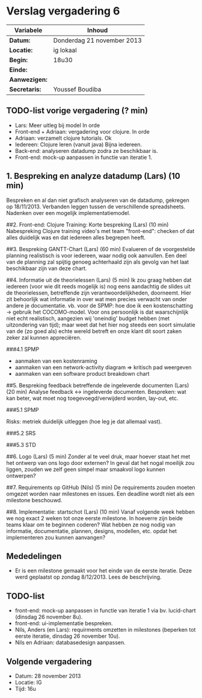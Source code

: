 # Verslag vergadering 6

Variabele		|Inhoud
---			|---
**Datum:**              |Donderdag 21 november 2013
**Locatie:**            |ig lokaal
**Begin:**              |18u30
**Einde:**              |
**Aanwezigen:**         |
**Secretaris:**         |Youssef Boudiba

## TODO-list vorige vergadering (? min)

* Lars: Meer uitleg bij model
  In orde
* Front-end + Adriaan: vergadering voor clojure.
  In orde
* Adriaan: verzamelt clojure tutorials.
  Ok
* Iedereen: Clojure leren (vanuit java) 
  Bijna iedereen.
* Back-end: analyseren datadump zodra ze beschikbaar is.
* Front-end: mock-up aanpassen in functie van iteratie 1.


## 1. Bespreking en analyze datadump (Lars) (10 min)

Bespreken en al dan niet grafisch analyseren van de datadump, gekregen op 18/11/2013. Verbanden leggen tussen de verschillende spreadsheets. Nadenken over een mogelijk implementatiemodel.


##2. Front-end: Clojure Training: Korte bespreking (Lars) (10 min)
Nabespreking Clojure training video's met team "front-end": checken of dat alles duidelijk was en dat iedereen alles begrepen heeft.

##3. Bespreking GANTT-Chart (Lars) (60 min)
Evalueren of de voorgestelde planning realistisch is voor iedereen, waar nodig ook aanvullen. Een deel van de planning zal spijtig genoeg achterhaald zijn als gevolg van het laat beschikbaar zijn van deze chart.

##4. Informatie uit de theorielessen (Lars) (5 min)
Ik zou graag hebben dat iedereen (voor wie dit reeds mogelijk is) nog eens aandachtig de slides uit de theorielessen, betreffende zijn verantwoordelijkheden, doorneemt. Hier zit behoorlijk wat informatie in over wat men precies verwacht van onder andere je documentatie. vb. voor de SPMP: hoe doe ik een kostenschatting -> gebruik het COCOMO-model. Voor ons persoonlijk is dat waarschijnlijk niet echt realistisch, aangezien wij 'oneindig' budget hebben (met uitzondering van tijd); maar weet dat het hier nog steeds een soort simulatie van de (zo goed als) echte wereld betreft en onze klant dit soort zaken zeker zal kunnen appreciëren.

###4.1 SPMP
* aanmaken van een kostenraming
* aanmaken van een network-activity diagram => kritisch pad weergeven
* aanmaken van een software product breakdown chart


##5. Bespreking feedback betreffende de ingeleverde documenten (Lars) (20 min)
Analyse feedback <-> ingeleverde documenten. Bespreken: wat kan beter, wat moet nog toegevoegd/verwijderd worden, lay-out, etc.

###5.1 SPMP

Risks: metriek duidelijk uitleggen (hoe leg je dat allemaal vast).

###5.2 SRS

###5.3 STD


##6. Logo (Lars) (5 min)
Zonder al te veel druk, maar hoever staat het met het ontwerp van ons logo door externen? In geval dat het nogal moeilijk zou liggen, zouden we zelf geen simpel maar smaakvol logo kunnen ontwerpen?

##7. Requirements op GitHub (Nils) (5 min)
De requirements zouden moeten omgezet worden naar milestones en issues.
Een deadline wordt niet als een milestone beschouwd.

##8. Implementatie: startschot (Lars) (10 min)
Vanaf volgende week hebben we nog exact 2 weken tot onze eerste milestone. In hoeverre zijn beide teams klaar om te beginnen coderen? Wat hebben ze nog nodig van informatie, documentatie, plannen, designs, modellen, etc. opdat het implementeren zou kunnen aanvangen?


## Mededelingen
* Er is een milestone gemaakt voor het einde van de eerste iteratie. Deze werd geplaatst op zondag 8/12/2013. Lees de beschrijving.

## TODO-list
* front-end: mock-up aanpassen in functie van iteratie 1 via bv. lucid-chart (dinsdag 26 november 8u).
* front-end: ui-implementatie bespreken.
* Nils, Anders (en Lars): requirments omzetten in milestones (beperken tot eerste iteratie, dinsdag 26 november 10u).
* Nils en Adriaan: databasedesign aanpassen.

## Volgende vergadering

* Datum: 28 november 2013
* Locatie: IG
* Tijd: 16u

